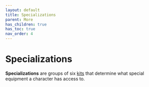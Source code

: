 ```yaml
---
layout: default
title: Specializations
parent: More
has_children: true
has_toc: true
nav_order: 4
---
```


# Specializations

**Specializations** are groups of six [kits](../../gameplay/kits.html) that determine what special equipment a character has access to.
